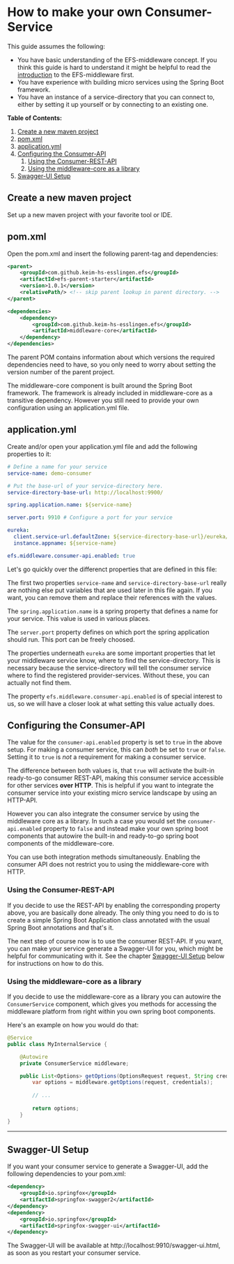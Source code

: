 # How to make your own Consumer-Service

This guide assumes the following:

- You have basic understanding of the EFS-middleware concept. If you think this guide is hard to understand it might be helpful to read the [introduction](./middleware-concept-introduction.md) to the EFS-middleware first.
- You have experience with building micro services using the Spring Boot framework.
- You have an instance of a service-directory that you can connect to, either by setting it up yourself or by connecting to an existing one.

**Table of Contents:**

1. [Create a new maven project](#Create-a-new-maven-project)
1. [pom.xml](#pomxml)
1. [application.yml](#applicationyml)
1. [Configuring the Consumer-API](#Configuring-the-Consumer-API)
    1. [Using the Consumer-REST-API](#Using-the-Consumer-REST-API)
    1. [Using the middleware-core as a library](#Using-the-middleware-core-as-a-library)
1. [Swagger-UI Setup](#Swagger-UI-Setup)



## Create a new maven project

Set up a new maven project with your favorite tool or IDE.

## pom.xml

Open the pom.xml and insert the following parent-tag and dependencies:

```xml
<parent>
    <groupId>com.github.keim-hs-esslingen.efs</groupId>
    <artifactId>efs-parent-starter</artifactId>
    <version>1.0.1</version>
    <relativePath/> <!-- skip parent lookup in parent directory. -->
</parent>

<dependencies>
    <dependency>
        <groupId>com.github.keim-hs-esslingen.efs</groupId>
        <artifactId>middleware-core</artifactId>
    </dependency>
</dependencies>
```
The parent POM contains information about which versions the required dependencies need to have, so you only need to worry about setting the version number of the parent project.

The middleware-core component is built around the Spring Boot framework. The framework is already included in middleware-core as a transitive dependency. However you still need to provide your own configuration using an application.yml file.

## application.yml

Create and/or open your application.yml file and add the following properties to it:

```yml
# Define a name for your service
service-name: demo-consumer

# Put the base-url of your service-directory here.
service-directory-base-url: http://localhost:9900/

spring.application.name: ${service-name}

server.port: 9910 # Configure a port for your service

eureka:
  client.service-url.defaultZone: ${service-directory-base-url}/eureka/
  instance.appname: ${service-name}

efs.middleware.consumer-api.enabled: true
```
Let's go quickly over the differenct properties that are defined in this file:

The first two properties `service-name` and `service-directory-base-url` really are nothing else put variables that are used later in this file again. If you want, you can remove them and replace their references with the values.

The `spring.application.name` is a spring property that defines a name for your service. This value is used in various places.

The `server.port` property defines on which port the spring application should run. This port can be freely choosed.

The properties underneath `eureka` are some important properties that let your middleware service know, where to find the service-directory. This is necessary because the service-directory will tell the consumer service where to find the registered provider-services. Without these, you can actually not find them.

The property `efs.middleware.consumer-api.enabled` is of special interest to us, so we will have a closer look at what setting this value actually does.

## Configuring the Consumer-API

The value for the `consumer-api.enabled` property is set to `true` in the above setup. For making a consumer service, this can *both* be set to `true` or `false`. Setting it to `true` is *not* a requirement for making a consumer service.

The difference between both values is, that `true` will activate the built-in ready-to-go consumer REST-API, making this consumer service accessible for other services **over HTTP**. This is helpful if you want to integrate the consumer service into your existing micro service landscape by using an HTTP-API.

However you can also integrate the consumer service by using the middleware core as a library. In such a case you would set the `consumer-api.enabled` property to `false` and instead make your own spring boot components that autowire the built-in and ready-to-go spring boot components of the middleware-core.

You can use both integration methods simultaneously. Enabling the consumer API does not restrict you to using the middleware-core with HTTP.

### Using the Consumer-REST-API

If you decide to use the REST-API by enabling the corresponding property above, you are basically done already. The only thing you need to do is to create a simple Spring Boot Application class annotated with the usual Spring Boot annotations and that's it.

The next step of course now is to use the consumer REST-API. If you want, you can make your service generate a Swagger-UI for you, which might be helpful for communicating with it. See the chapter [Swagger-UI Setup](#Swagger-UI-Setup) below for instructions on how to do this.

### Using the middleware-core as a library

If you decide to use the middleware-core as a library you can autowire the `ConsumerService` component, which gives you methods for accessing the middleware platform from right within you own spring boot components.

Here's an example on how you would do that:

```java
@Service
public class MyInternalService {

    @Autowire
    private ConsumerService middleware;

    public List<Options> getOptions(OptionsRequest request, String credentials){
        var options = middleware.getOptions(request, credentials);
        
        // ...
        
        return options;
    }
}
```
---

## Swagger-UI Setup

If you want your consumer service to generate a Swagger-UI, add the following dependencies to your pom.xml:

```xml
<dependency>
    <groupId>io.springfox</groupId>
    <artifactId>springfox-swagger2</artifactId>
</dependency>
<dependency>
    <groupId>io.springfox</groupId>
    <artifactId>springfox-swagger-ui</artifactId>
</dependency>
```

The Swagger-UI will be available at http://localhost:9910/swagger-ui.html, as soon as you restart your consumer service.